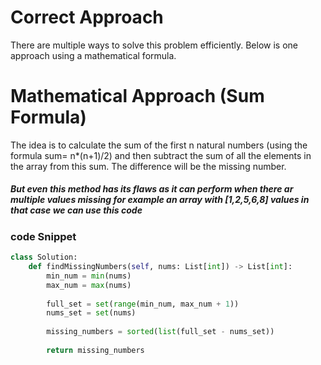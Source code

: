 # Correct Approach

There are multiple ways to solve this problem efficiently. Below is one approach using a mathematical formula.

# Mathematical Approach (Sum Formula)

The idea is to calculate the sum of the first n natural numbers (using the formula sum= n*(n+1)/2) and then subtract the sum of all the elements in the array from this sum. The difference will be the missing number.

##### But even this method has its flaws as it can perform when there ar multiple values missing for example an array with [1,2,5,6,8] values in that case we can use this code

### code Snippet
```python
class Solution:
    def findMissingNumbers(self, nums: List[int]) -> List[int]:
        min_num = min(nums)
        max_num = max(nums)
        
        full_set = set(range(min_num, max_num + 1))
        nums_set = set(nums)
        
        missing_numbers = sorted(list(full_set - nums_set))
        
        return missing_numbers
```